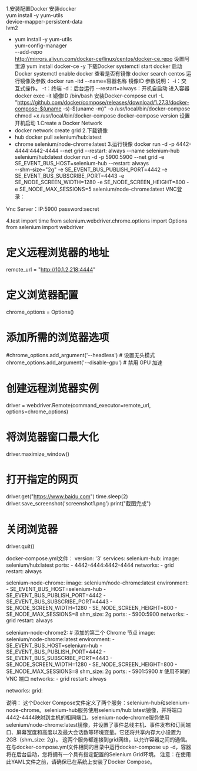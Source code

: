 1.安装配置Docker
安装docker    
yum install -y yum-utils \
  device-mapper-persistent-data \
  lvm2
- yum install -y yum-utils \
yum-config-manager \
    --add-repo \
    http://mirrors.aliyun.com/docker-ce/linux/centos/docker-ce.repo
设置阿里源
yum install docker-ce -y
下载Docker
systemctl start docker
启动Docker
systemctl enable docker
查看是否有镜像
docker search centos
运行镜像及参数
docker run -itd --name=容器名称 镜像ID 
参数说明：
-i：交互式操作。
-t：终端
-d：后台运行
--restart=always：开机自启动
进入容器
docker exec -it 镜像ID /bin/bash
安装Docker-compose
curl -L "https://github.com/docker/compose/releases/download/1.27.3/docker-compose-$(uname -s)-$(uname -m)" -o /usr/local/bin/docker-compose
chmod +x /usr/local/bin/docker-compose
docker-compose version
设置开机启动
1.Create a Docker Network
- docker network create grid
2.下载镜像
- hub
docker pull selenium/hub:latest
- chrome
selenium/node-chrome:latest
3.运行镜像
docker run -d -p 4442-4444:4442-4444 --net grid --restart: always   --name selenium-hub selenium/hub:latest
docker run -d  -p 5900:5900  --net grid -e SE_EVENT_BUS_HOST=selenium-hub 
--restart: always  
--shm-size="2g" 
-e SE_EVENT_BUS_PUBLISH_PORT=4442 
-e SE_EVENT_BUS_SUBSCRIBE_PORT=4443 
-e SE_NODE_SCREEN_WIDTH=1280 
-e SE_NODE_SCREEN_HEIGHT=800 
-e SE_NODE_MAX_SESSIONS=5
selenium/node-chrome:latest
VNC登录：

Vnc Server：IP:5900
password:secret




4.test
import time
from selenium.webdriver.chrome.options import Options
from selenium import webdriver

# 定义远程浏览器的地址
remote_url = "http://10.1.2.218:4444"

# 定义浏览器配置
chrome_options = Options()

# 添加所需的浏览器选项
#chrome_options.add_argument('--headless')  # 设置无头模式
chrome_options.add_argument('--disable-gpu')  # 禁用 GPU 加速

# 创建远程浏览器实例
driver = webdriver.Remote(command_executor=remote_url, options=chrome_options)

# 将浏览器窗口最大化
driver.maximize_window()

# 打开指定的网页
driver.get("https://www.baidu.com")
time.sleep(2)
driver.save_screenshot('screenshot1.png')
print("截图完成")

# 关闭浏览器
driver.quit()


docker-compose.yml文件：
version: '3'
services:
  selenium-hub:
    image: selenium/hub:latest
    ports:
      - 4442-4444:4442-4444
    networks:
      - grid
    restart: always

  selenium-node-chrome:
    image: selenium/node-chrome:latest
    environment:
      - SE_EVENT_BUS_HOST=selenium-hub
      - SE_EVENT_BUS_PUBLISH_PORT=4442
      - SE_EVENT_BUS_SUBSCRIBE_PORT=4443
      - SE_NODE_SCREEN_WIDTH=1280
      - SE_NODE_SCREEN_HEIGHT=800
      - SE_NODE_MAX_SESSIONS=8
    shm_size: 2g
    ports:
      - 5900:5900
    networks:
      - grid
    restart: always

  selenium-node-chrome2:   # 添加的第二个 Chrome 节点
    image: selenium/node-chrome:latest
    environment:
      - SE_EVENT_BUS_HOST=selenium-hub
      - SE_EVENT_BUS_PUBLISH_PORT=4442
      - SE_EVENT_BUS_SUBSCRIBE_PORT=4443
      - SE_NODE_SCREEN_WIDTH=1280
      - SE_NODE_SCREEN_HEIGHT=800
      - SE_NODE_MAX_SESSIONS=8
    shm_size: 2g
    ports:
      - 5901:5900   # 使用不同的 VNC 端口
    networks:
      - grid
    restart: always

networks:
  grid:

说明：
这个Docker Compose文件定义了两个服务：selenium-hub和selenium-node-chrome。selenium-hub服务使用selenium/hub:latest镜像，并将端口4442-4444映射到主机的相同端口。selenium-node-chrome服务使用selenium/node-chrome:latest镜像，并设置了事件总线主机、事件发布和订阅端口、屏幕宽度和高度以及最大会话数等环境变量。它还将共享内存大小设置为2GB（shm_size: 2g）。
这两个服务都连接到grid网络，以允许容器之间的通信。
在与docker-compose.yml文件相同的目录中运行docker-compose up -d，容器将在后台启动，您将拥有一个具有指定配置的Selenium Grid环境。
注意：在使用此YAML文件之前，请确保已在系统上安装了Docker Compose。


